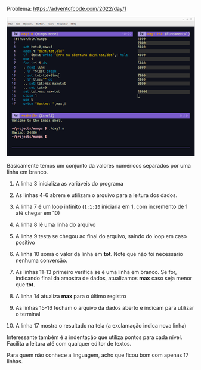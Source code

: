 Problema: https://adventofcode.com/2022/day/1

![](day1.png)

Basicamente temos um conjunto da valores numéricos separados por uma linha em branco. 

1. A linha 3 inicializa as variáveis do programa

2. As linhas 4-6 abrem e utilizam o arquivo para a leitura dos dados.

3. A linha 7 é um loop infinito (```1:1:10``` iniciaria em 1, com incremento de 1 até chegar em 10)

4. A linha 8 lê uma linha do arquivo

5. A linha 9 testa se chegou ao final do arquivo, saindo do loop em caso positivo

6. A linha 10 soma o valor da linha em **tot**. Note que não foi necessário nenhuma conversão. 

7. As linhas 11-13 primeiro verifica se é uma linha em branco. Se for, indicando final da amostra de dados, atualizamos **max** caso seja menor que **tot**.

8. A linha 14 atualiza **max** para o último registro

9. As linhas 15-16 fecham o arquivo da dados aberto e indicam para utilizar o terminal

10. A linha 17 mostra o resultado na tela (a exclamação indica nova linha)

Interessante também é a indentação que utiliza pontos para cada nível. Facilita a leitura até com qualquer editor de textos.

Para quem não conhece a linguagem, acho que ficou bom com apenas 17 linhas. 
